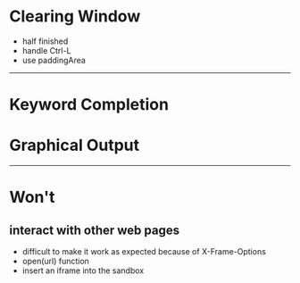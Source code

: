 
# Clearing Window
- half finished
- handle Ctrl-L
- use paddingArea

----

# Keyword Completion

# Graphical Output

----

# Won't

## interact with other web pages
- difficult to make it work as expected because of X-Frame-Options
- open(url) function
- insert an iframe into the sandbox

